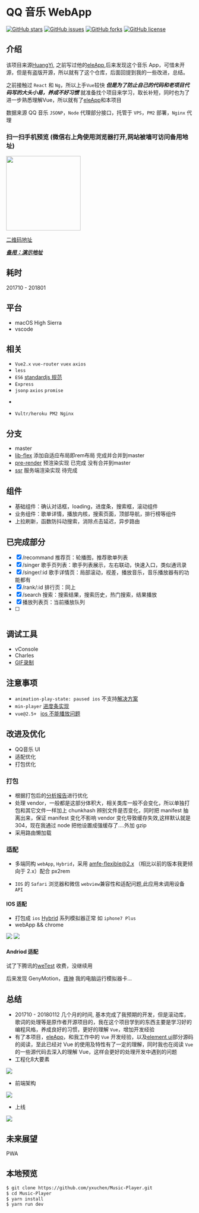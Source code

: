 # QQ 音乐 WebApp

[![GitHub stars](https://img.shields.io/github/stars/yxuchen/Music-Player.svg?style=flat-square)](https://github.com/yxuchen/Music-Player/stargazers)
[![GitHub issues](https://img.shields.io/github/issues/yxuchen/Music-Player.svg?style=flat-square)](https://github.com/yxuchen/Music-Player/issues)
[![GitHub forks](https://img.shields.io/github/forks/yxuchen/Music-Player.svg?style=flat-square)](https://github.com/yxuchen/Music-Player/network)
[![GitHub license](https://img.shields.io/github/license/yxuchen/Music-Player.svg?style=flat-square)](https://github.com/yxuchen/Music-Player/blob/master/LICENSE)

## 介绍

该项目来源[HuangYi](https://github.com/ustbhuangyi), 之前写过他的[eleApp](https://github.com/yxuchen/eleApp),后来发现这个音乐 App，可惜未开源，但是有盗版开源，所以就有了这个仓库，后面回提到我的一些改进，总结。

之前接触过 `React` 和 `Ng`，所以上手`Vue`较快 ***但是为了防止自己的代码和老项目代码写的大头小易，养成不好习惯*** 就准备找个项目来学习，取长补短，同时也为了进一步熟悉理解Vue，所以就有了[eleApp](https://github.com/yxuchen/eleApp)和本项目

数据来源 QQ 音乐 `JSONP`，`Node` 代理部分接口，托管于 `VPS`，`PM2` 部署，`Nginx` 代理

### 扫一扫手机预览 (微信右上角使用浏览器打开,网站被墙可访问备用地址)

<img src="./static/erweima.svg" width="200px"/>

[二维码地址](http://45.77.79.163/Music)

[***备用：演示地址***](https://yxuchen.github.io/Music-Player/music/#/recommend)

## 耗时

201710 - 201801

## 平台

* macOS High Sierra
* vscode

## 相关

* `Vue2.x` `vue-router` `vuex` `axios`
* `less`
* `ES6` [standardjs 规范](https://github.com/standard/standard/blob/master/docs/RULES-zhcn.md)
* `Express`
* `jsonp` `axios` `promise`
* ~~~lib-flexbile~~~ `amfe-flexible@2.0`, `px2rem`

* `Vultr/heroku PM2 Nginx`

## 分支

* master
* [lib-flex](https://www.npmjs.com/package/amfe-flexible) 添加自适应布局即rem布局 完成并合并到master
* [pre-render](https://github.com/chrisvfritz/prerender-spa-plugin) 预渲染实现 已完成 没有合并到master
* [ssr](https://ssr.vuejs.org/en/) 服务端渲染实现 待完成

## 组件

* 基础组件：确认对话框，loading，进度条，搜索框，滚动组件
* 业务组件：歌单详情，播放内核，搜索页面，顶部导航，排行榜等组件
* 上拉刷新，函数防抖动搜索，消除点击延迟，异步路由

## 已完成部分

* [x] /recommand 推荐页：轮播图，推荐歌单列表
* [x] /singer 歌手页列表：歌手列表展示，左右联动，快速入口，类似通讯录
* [x] /singer/:id 歌手详情页：局部滚动，视差，播放音乐，音乐播放器有的功能都有
* [x] /rank/:id 排行页：同上
* [x] /search 搜索：搜索结果，搜索历史，热门搜索，结果播放
* [x] 播放列表页：当前播放队列
* [ ] ~~~用户中心页~~~

## 调试工具

* vConsole
* Charles
* [GIF录制](https://www.cockos.com/licecap/)

## 注意事项

* `animation-play-state: paused ios` 不支持[解决方案](https://codepen.io/HaoyCn/pen/BZZrLd)
* `min-player` [进度条实现](https://codepen.io/xgad/post/svg-radial-progress-meters)
* `vue@2.5+ ` [ios 不能播放问题](https://github.com/DDFE/DDFE-blog/issues/24)

## 改进及优化

* QQ音乐 UI
* 适配优化
* 打包优化

### 打包

* 根据打包后的[分析报告](https://www.npmjs.com/package/webpack-bundle-analyzer)进行优化
* 处理 vendor，一般都是这部分体积大，相关类库一般不会变化，所以单独打包和其它文件一样加上 chunkhash 辨别文件是否变化，同时把 manifest 抽离出来，保证 manifest 变化不影响 vendor 变化导致缓存失效,这样默认就是 304，现在我通过 node 把他设置成强缓存了....外加 gzip
* 采用路由懒加载

### 适配

* 多端同构 `webApp`, `Hybrid`，采用 [amfe-flexible@2.x](https://www.npmjs.com/package/amfe-flexible) （相比以前的版本我更倾向于 2.x）配合 px2rem

* `IOS` 的 `Safari` 浏览器和微信 `webview`兼容性和适配问题,此应用未调用设备 `API`

#### IOS 适配

* 打包成 `ios` [Hybrid](https://github.com/yxuchen/HybridApp) 系列模拟器正常 如 `iphone7 Plus`
* webApp && chrome

<img src="./static/hybrid.gif"/>
<img src="./static/webApp.gif"/>

#### Andriod 适配

试了下腾讯的[weTest](http://wetest.qq.com/product/cloudphone?from=default_automail_new) 收费，没继续用

后来发现 GenyMotion，[夜神](https://www.yeshen.com/) 我的电脑运行模拟器卡...

## 总结

* 201710 - 20180112 几个月的时间, 基本完成了我预期的开发，但是滚动库，歌词的处理等是原作者开源项目的，我在这个项目学到的东西主要是学习好的编程风格，养成良好的习惯，更好的理解 `Vue`，增加开发经验
* 有了本项目，[eleApp](https://github.com/yxuchen/eleApp)，和我工作中的 `Vue` 开发经验，以及[element ui](https://github.com/ElemeFE/element)部分源码的阅读，至此已经对 Vue 的使用及特性有了一定的理解，同时我也在阅读 `Vue` 的一些源代码去深入的理解 Vue，这样会更好的处理开发中遇到的问题
* 工程化8大要素

<img src="./static/project.png"/>

* 前端架构

<img src="./static/fe.png"/>

* 上线

<img src="./static/rd.png"/>


## 未来展望

PWA

## 本地预览

```bash
$ git clone https://github.com/yxuchen/Music-Player.git
$ cd Music-Player
$ yarn install
$ yarn run dev
```
